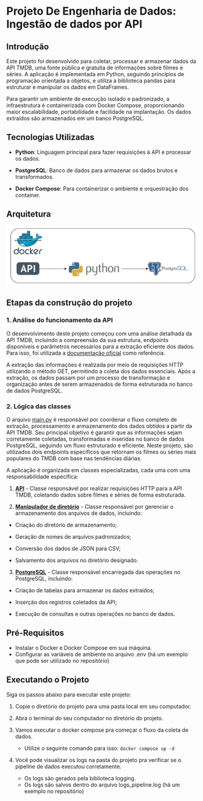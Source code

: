 
# Projeto De Engenharia de Dados: Ingestão de dados por API

  
## Introdução

Este projeto foi desenvolvido para coletar, processar e armazenar dados da API TMDB, uma fonte pública e gratuita de informações sobre filmes e séries. A aplicação é implementada em Python, seguindo princípios de programação orientada a objetos, e utiliza a biblioteca pandas para estruturar e manipular os dados em DataFrames.

Para garantir um ambiente de execução isolado e padronizado, a infraestrutura é containerizada com Docker Compose, proporcionando maior escalabilidade, portabilidade e facilidade na implantação. Os dados extraídos são armazenados em um banco PostgreSQL.

## Tecnologias Utilizadas

-  **Python**: Linguagem principal para fazer requisições à API e processar os dados.

-  **PostgreSQL**: Banco de dados para armazenar os dados brutos e transformados.

-  **Docker Compose**: Para containerizar o ambiente e orquestração dos container.
  

## Arquitetura

  

![Diagrama de Arquitetura](img/arquitetura.png)

  

## Etapas da construção do projeto

  
### 1. Análise do funcionamento da API

O desenvolvimento deste projeto começou com uma análise detalhada da API TMDB, incluindo a compreensão da sua estrutura, endpoints disponíveis e parâmetros necessários para a extração eficiente dos dados. Para isso, foi utilizada a [documentação oficial](https://developer.themoviedb.org/docs/getting-started) como referência.

A extração das informações é realizada por meio de requisições HTTP utilizando o método GET, permitindo a coleta dos dados essenciais. Após a extração, os dados passam por um processo de transformação e organização antes de serem armazenados de forma estruturada no banco de dados PostgreSQL.

### 2. Lógica das classes

O arquivo [main.py](src/classes/main.py) é responsável por coordenar o fluxo completo de extração, processamento e armazenamento dos dados obtidos a partir da API TMDB. Seu principal objetivo é garantir que as informações sejam corretamente coletadas, transformadas e inseridas no banco de dados PostgreSQL, seguindo um fluxo estruturado e eficiente. Neste projeto, são utilizados dois endpoints específicos que retornam os filmes ou séries mais populares do TMDB com base nas tendências diárias.

A aplicação é organizada em classes especializadas, cada uma com uma responsabilidade específica:

1.  [**API**](src/classes/api.py) - Classe responsável por realizar requisições HTTP para a API TMDB, coletando dados sobre filmes e séries de forma estruturada.

2.   [**Manipulador de diretório**](src/classes/manipuladiretorio.py)  -  Classe responsável por gerenciar o armazenamento dos arquivos de dados, incluindo:

- Criação do diretório de armazenamento;

- Geração de nomes de arquivos padronizados;

- Conversão dos dados de JSON para CSV;

- Salvamento dos arquivos no diretório designado.

3.   [**PostgreSQL**](src/classes/postgresql.py)  -  Classe responsável encarregada das operações no PostgreSQL, incluindo:

- Criação de tabelas para armazenar os dados extraídos;

- Inserção dos registros coletados da API;
  
- Execução de consultas e outras operações no banco de dados.

## Pré-Requisitos

- Instalar o Docker e Docker Compose em sua máquina.
- Configurar as variáveis de ambiente no arquivo .env (há um exemplo que pode ser utilizado no repositório)

## Executando o Projeto

Siga os passos abaixo para executar este projeto:

1. Copie o diretório do projeto para uma pasta local em seu computador.

2. Abra o terminal do seu computador no diretório do projeto.

3. Vamos executar o docker compose pra começar o fluxo da coleta de dados.

	- Utilize o seguinte comando para isso: `docker compose up -d`
4. Você pode visualizar os logs na pasta do projeto pra verificar se o pipeline de dados executou corretamente.
	- Os logs são gerados pela biblioteca logging.
	- Os logs são salvos dentro do arquivo logs_pipeline.log (há um exemplo no repositório)